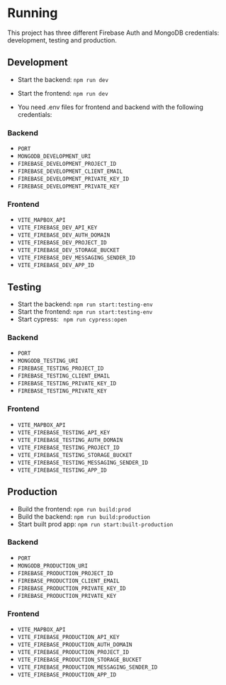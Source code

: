 <h1>Running</h1>

This project has three different Firebase Auth and MongoDB credentials: development, testing and production.

<h2>Development</h2>

-   Start the backend: `npm run dev`
-   Start the frontend: `npm run dev`

-   You need .env files for frontend and backend with the following credentials:

<h3>Backend</h3>

-   `PORT`
-   `MONGODB_DEVELOPMENT_URI`
-   `FIREBASE_DEVELOPMENT_PROJECT_ID`
-   `FIREBASE_DEVELOPMENT_CLIENT_EMAIL`
-   `FIREBASE_DEVELOPMENT_PRIVATE_KEY_ID`
-   `FIREBASE_DEVELOPMENT_PRIVATE_KEY`

<h3>Frontend</h3>

-   `VITE_MAPBOX_API`
-   `VITE_FIREBASE_DEV_API_KEY`
-   `VITE_FIREBASE_DEV_AUTH_DOMAIN`
-   `VITE_FIREBASE_DEV_PROJECT_ID`
-   `VITE_FIREBASE_DEV_STORAGE_BUCKET`
-   `VITE_FIREBASE_DEV_MESSAGING_SENDER_ID`
-   `VITE_FIREBASE_DEV_APP_ID`

<h2>Testing</h2>

-   Start the backend: `npm run start:testing-env`
-   Start the frontend: `npm run start:testing-env`
-   Start cypress: ` npm run cypress:open`

<h3>Backend</h3>

-   `PORT`
-   `MONGODB_TESTING_URI`
-   `FIREBASE_TESTING_PROJECT_ID`
-   `FIREBASE_TESTING_CLIENT_EMAIL`
-   `FIREBASE_TESTING_PRIVATE_KEY_ID`
-   `FIREBASE_TESTING_PRIVATE_KEY`

<h3>Frontend</h3>

-   `VITE_MAPBOX_API`
-   `VITE_FIREBASE_TESTING_API_KEY`
-   `VITE_FIREBASE_TESTING_AUTH_DOMAIN`
-   `VITE_FIREBASE_TESTING_PROJECT_ID`
-   `VITE_FIREBASE_TESTING_STORAGE_BUCKET`
-   `VITE_FIREBASE_TESTING_MESSAGING_SENDER_ID`
-   `VITE_FIREBASE_TESTING_APP_ID`

<h2>Production</h2>

-   Build the frontend: `npm run build:prod`
-   Build the backend: `npm run build:production`
-   Start built prod app: `npm run start:built-production`

<h3>Backend</h3>

-   `PORT`
-   `MONGODB_PRODUCTION_URI`
-   `FIREBASE_PRODUCTION_PROJECT_ID`
-   `FIREBASE_PRODUCTION_CLIENT_EMAIL`
-   `FIREBASE_PRODUCTION_PRIVATE_KEY_ID`
-   `FIREBASE_PRODUCTION_PRIVATE_KEY`

<h3>Frontend</h3>

-   `VITE_MAPBOX_API`
-   `VITE_FIREBASE_PRODUCTION_API_KEY`
-   `VITE_FIREBASE_PRODUCTION_AUTH_DOMAIN`
-   `VITE_FIREBASE_PRODUCTION_PROJECT_ID`
-   `VITE_FIREBASE_PRODUCTION_STORAGE_BUCKET`
-   `VITE_FIREBASE_PRODUCTION_MESSAGING_SENDER_ID`
-   `VITE_FIREBASE_PRODUCTION_APP_ID`
